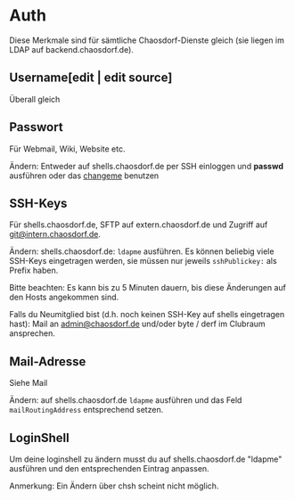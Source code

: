 # Auth

Diese Merkmale sind für sämtliche Chaosdorf-Dienste gleich (sie liegen im LDAP auf backend.chaosdorf.de).

## Username[edit | edit source]

Überall gleich

## Passwort

Für Webmail, Wiki, Website etc.

Ändern: Entweder auf shells.chaosdorf.de per SSH einloggen und **passwd** ausführen oder das [changeme](https://intern.chaosdorf.de/cgi-bin/changeme.cgi) benutzen

## SSH-Keys

Für shells.chaosdorf.de, SFTP auf extern.chaosdorf.de und Zugriff auf git@intern.chaosdorf.de.

Ändern: shells.chaosdorf.de: `ldapme` ausführen. Es können beliebig viele SSH-Keys eingetragen werden, sie müssen nur jeweils `sshPublickey:` als Prefix haben.

Bitte beachten: Es kann bis zu 5 Minuten dauern, bis diese Änderungen auf den Hosts angekommen sind.

Falls du Neumitglied bist (d.h. noch keinen SSH-Key auf shells eingetragen hast): Mail an [admin@chaosdorf.de](mailto:admin@chaosdorf.de) und/oder byte / derf im Clubraum ansprechen.

## Mail-Adresse

Siehe Mail

Ändern: auf shells.chaosdorf.de `ldapme` ausführen und das Feld `mailRoutingAddress` entsprechend setzen.

## LoginShell

Um deine loginshell zu ändern musst du auf shells.chaosdorf.de "ldapme" ausführen und den entsprechenden Eintrag anpassen.

Anmerkung: Ein Ändern über chsh scheint nicht möglich.